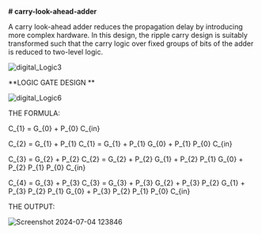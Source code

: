 **# carry-look-ahead-adder**

A carry look-ahead adder reduces the propagation delay by introducing more complex hardware. In this design, the ripple carry design is suitably 
transformed such that the carry logic over fixed groups of bits of the adder is reduced to two-level logic. 


![digital_Logic3](https://github.com/panda12384/carry-look-ahead-adder/assets/160568759/da1d75d7-8c6f-4997-a760-83fbc8fe8bd5)

**LOGIC GATE DESIGN **

![digital_Logic6](https://github.com/panda12384/carry-look-ahead-adder/assets/160568759/24ef63a7-0d5c-45ec-8b77-0f744abbbba2)

THE FORMULA:

C_{1} = G_{0} + P_{0} C_{in} 

C_{2} = G_{1} + P_{1} C_{1} = G_{1} + P_{1} G_{0} + P_{1} P_{0} C_{in}

C_{3} = G_{2} + P_{2} C_{2} = G_{2} + P_{2} G_{1} + P_{2} P_{1} G_{0} + P_{2} P_{1} P_{0} C_{in} 

C_{4} = G_{3} + P_{3} C_{3} = G_{3} + P_{3} G_{2} + P_{3} P_{2} G_{1} + P_{3} P_{2} P_{1} G_{0} + P_{3} P_{2} P_{1} P_{0} C_{in}      


THE OUTPUT:

![Screenshot 2024-07-04 123846](https://github.com/panda12384/carry-look-ahead-adder/assets/160568759/241f3759-df4c-4153-9e7f-8cca36bdbbf3)
